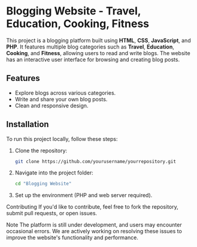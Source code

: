 # Blogging Website - Travel, Education, Cooking, Fitness

This project is a blogging platform built using **HTML**, **CSS**, **JavaScript**, and **PHP**. It features multiple blog categories such as **Travel**, **Education**, **Cooking**, and **Fitness**, allowing users to read and write blogs. The website has an interactive user interface for browsing and creating blog posts.

## Features
- Explore blogs across various categories.
- Write and share your own blog posts.
- Clean and responsive design.

## Installation

To run this project locally, follow these steps:
1. Clone the repository:
   ```bash
   git clone https://github.com/yourusername/yourrepository.git
2. Navigate into the project folder:
   ```bash
   cd "Blogging Website"
3. Set up the environment (PHP and web server required).

Contributing
If you'd like to contribute, feel free to fork the repository, submit pull requests, or open issues.

Note
The platform is still under development, and users may encounter occasional errors. We are actively working on resolving these issues to improve the website's functionality and performance.
